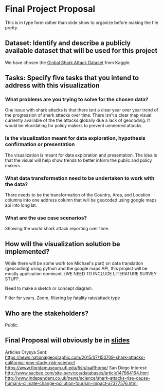 # Final Project Proposal
This is in type form rather than slide show to organize before making the file pretty. 

## Dataset: Identify and describe a publicly available dataset that will be used for this project
We have chosen the [Global Shark Attack Dataset](https://www.kaggle.com/teajay/global-shark-attacks) from Kaggle. 

## Tasks: Specify five tasks that you intend to address with this visualization

### What problems are you trying to solve for the chosen data?
  
One issue with shark attacks is that there isnt a clear year over year trend of the progression of shark attacks over time. 
There isn't a clear map visual currently available of the the attacks globally due a lack of geocoding. It would be elucidating 
for policy makers to prevent unneeded attacks. 

### Is the visualization meant for data exploration, hypothesis confirmation or presentation

The visualization is meant for data exploration and presentation. The idea is that the visual will help show trends to better 
inform the public and policy makers. 

### What data transformation need to be undertaken to work with the data? 
There needs to be the transformation of the Country, Area, and Location columns into
one address column that will be geocoded using google maps api into long lat. 

### What are the use case scenarios?

Showing the world shark attack reporting over time. 

## How will the visualization solution be implemented? 

While there will be some work (on Michael's part) on data translation (geocoding) 
using python and the google maps API, 
this project will be mostly application dominant. (WE NEED TO INCLUDE LITERATURE SURVEY STUFF. 

Need to make a sketch or concept diagram. 

Filter for years. Zoom, filtering by fatality rate/attack type

## Who are the stakeholders? 

Public. 

## Final Proposal will obviously be in [slides](https://docs.google.com/presentation/d/1MfLvaYL1ykk9bxoKk0ij5tJ4mxmXP_U63pgFJLAyQ8w/edit?ts=5a6e8255#slide=id.g3295baa2ef_0_0)


Articles Orysya Sent: 
https://news.nationalgeographic.com/2015/07/150709-shark-attacks-california-pew-study-risk-science/
https://www.floridamuseum.ufl.edu/fish/isaf/home/
San Diego Interest: http://www.sacbee.com/site-services/databases/article147964164.html
http://www.independent.co.uk/news/science/shark-attacks-rise-cause-humans-climate-change-pollution-tourism-impact-a7377576.html
  
  
  
  
